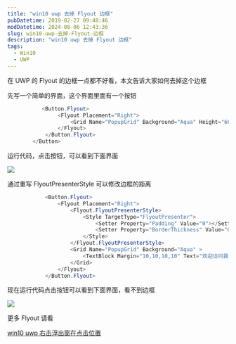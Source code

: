 ```yaml
---
title: "win10 uwp 去掉 Flyout 边框"
pubDatetime: 2019-02-27 09:48:46
modDatetime: 2024-08-06 12:43:36
slug: win10-uwp-去掉-Flyout-边框
description: "win10 uwp 去掉 Flyout 边框"
tags:
  - Win10
  - UWP
---
```





在 UWP 的 Flyout 的边框一点都不好看，本文告诉大家如何去掉这个边框

<!--more-->


<!-- CreateTime:2019/2/27 17:48:46 -->

<!-- csdn -->

先写一个简单的界面，这个界面里面有一个按钮

```csharp
           <Button.Flyout>
                <Flyout Placement="Right">
                    <Grid Name="PopupGrid" Background="Aqua" Height="600" Width="200"/>
                </Flyout>
            </Button.Flyout>
        </Button>
```

运行代码，点击按钮，可以看到下面界面

<!-- ![](images/img-win10 uwp 去掉 Flyout 边框0.png) -->

![](images/img-lindexi%2F2019227174512312.png)

通过重写 FlyoutPresenterStyle 可以修改边框的距离

```csharp
            <Button.Flyout>
                <Flyout Placement="Right">
                    <Flyout.FlyoutPresenterStyle>
                        <Style TargetType="FlyoutPresenter">
                            <Setter Property="Padding" Value="0"></Setter>
                            <Setter Property="BorderThickness" Value="0"></Setter>
                        </Style>
                    </Flyout.FlyoutPresenterStyle>
                    <Grid Name="PopupGrid" Background="Aqua" >
                        <TextBlock Margin="10,10,10,10" Text="欢迎访问我博客 https://blog.lindexi.com 里面有大量 UWP 博客"></TextBlock>
                    </Grid>
                </Flyout>
            </Button.Flyout>
```

现在运行代码点击按钮可以看到下面界面，看不到边框

<!-- ![](images/img-win10 uwp 去掉 Flyout 边框1.png) -->

![](images/img-lindexi%2F2019227174643670.png)

更多 Flyout 请看

[win10 uwp 右击浮出窗在点击位置](https://blog.lindexi.com/post/win10-uwp-%E5%8F%B3%E5%87%BB%E6%B5%AE%E5%87%BA%E7%AA%97%E5%9C%A8%E7%82%B9%E5%87%BB%E4%BD%8D%E7%BD%AE.html )


